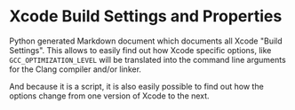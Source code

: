 # Xcode Build Settings and Properties

Python generated Markdown document which documents all Xcode "Build Settings". This 
allows to easily find out how Xcode specific options, like `GCC_OPTIMIZATION_LEVEL` will be translated into the command line arguments for the Clang compiler and/or linker.

And because it is a script, it is also easily possible to find out how the options change from one version of Xcode to the next.
